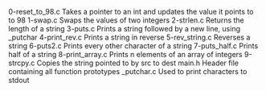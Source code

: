0-reset_to_98.c	Takes a pointer to an int and updates the value it points to to 98
1-swap.c	Swaps the values of two integers
2-strlen.c	Returns the length of a string
3-puts.c	Prints a string followed by a new line, using _putchar
4-print_rev.c	Prints a string in reverse
5-rev_string.c	Reverses a string
6-puts2.c	Prints every other character of a string
7-puts_half.c	Prints half of a string
8-print_array.c	Prints n elements of an array of integers
9-strcpy.c	Copies the string pointed to by src to dest
main.h	Header file containing all function prototypes
_putchar.c	Used to print characters to stdout
